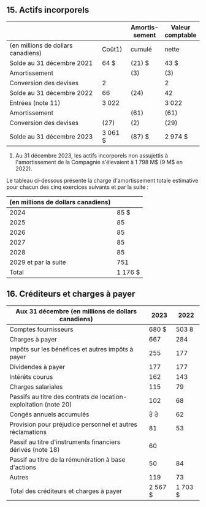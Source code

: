 ## 15. Actifs incorporels

|                                    |          | Amortis-<br>sement | Valeur<br>comptable |
|------------------------------------|----------|--------------------|---------------------|
| (en millions de dollars canadiens) | Coût1)   | cumulé             | nette               |
| Solde au 31 décembre 2021          | 64 \$    | (21) \$            | 43 \$               |
| Amortissement                      |          | (3)                | (3)                 |
| Conversion des devises             | 2        |                    | 2                   |
| Solde au 31 décembre 2022          | 66       | (24)               | 42                  |
| Entrées (note 11)                  | 3 022    |                    | 3 022               |
| Amortissement                      |          | (61)               | (61)                |
| Conversion des devises             | (27)     | (2)                | (29)                |
| Solde au 31 décembre 2023          | 3 061 \$ | (87)  \$           | 2 974  \$           |

1) Au 31 décembre 2023, les actifs incorporels non assujettis à l'amortissement de la Compagnie s'élevaient à 1 798 M\$ (9 M\$ en 2022).

Le tableau ci-dessous présente la charge d'amortissement totale estimative pour chacun des cinq exercices suivants et par la suite :

| (en millions de dollars canadiens) |          |
|------------------------------------|----------|
| 2024                               | 85 \$    |
| 2025                               | 85       |
| 2026                               | 85       |
| 2027                               | 85       |
| 2028                               | 85       |
| 2029 et par la suite               | 751      |
| Total                              | 1 176 \$ |

## 16. Créditeurs et charges à payer

| Aux 31 décembre (en millions de dollars canadiens)               | 2023     | 2022     |
|------------------------------------------------------------------|----------|----------|
| Comptes fournisseurs                                             | 680 \$   | 503 8    |
| Charges à payer                                                  | 667      | 284      |
| lmpôts sur les bénéfices et autres impôts à payer                | 255      | 177      |
| Dividendes à payer                                               | 177      | 177      |
| Intérêts courus                                                  | 162      | 143      |
| Charges salariales                                               | 115      | 79       |
| Passifs au titre des contrats de location-exploitation (note 20) | 102      | 68       |
| Congés annuels accumulés                                         | ਰੇ ਰੇ    | 62       |
| Provision pour préjudice personnel et autres réclamations        | 81       | 53       |
| Passif au titre d'instruments financiers dérivés (note 18)       | 60       |          |
| Passif au titre de la rémunération à base d'actions              | 50       | 84       |
| Autres                                                           | 119      | 73       |
| Total des créditeurs et charges à payer                          | 2 567 \$ | 1 703 \$ |